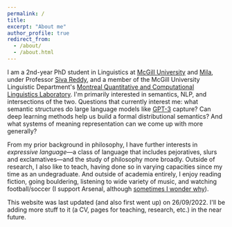 ```yaml
---
permalink: /
title: 
excerpt: "About me"
author_profile: true
redirect_from: 
  - /about/
  - /about.html
---
```


I am a 2nd-year PhD student in Linguistics at <a href="https://www.mcgill.ca/linguistics/">McGill University</a> and <a href="https://mila.quebec/en/">Mila</a>, under Professor <a href="https://sivareddy.in/">Siva Reddy</a>, and a member of the McGill University Linguistic Department's <a href="https://mcqll.org/">Montreal Quantitative and Computational Linguistics Laboratory</a>. I'm primarily interested in semantics, NLP, and intersections of the two. Questions that currently interest me: what semantic structures do large language models like <a href="https://www.vox.com/future-perfect/21355768/gpt-3-ai-openai-turing-test-language">GPT-3</a> capture? Can deep learning methods help us build a formal distributional semantics? And what systems of meaning representation can we come up with more generally?

From my prior background in philosophy, I have further interests in _expressive language_—a class of language that includes pejoratives, slurs and exclamatives—and the study of philosophy more broadly. Outside of research, I also like to teach, having done so in varying capacities since my time as an undegraduate. And outside of academia entirely, I enjoy reading fiction, going bouldering, listening to wide variety of music, and watching football/soccer (I support Arsenal, although <a href="https://i.imgur.com/LOMjTy9.jpg">sometimes I wonder why</a>).

This website was last updated (and also first went up) on 26/09/2022. I'll be adding more stuff to it (a CV, pages for teaching, research, etc.) in the near future.